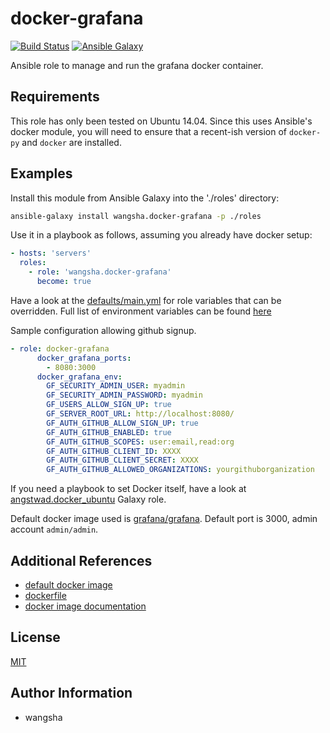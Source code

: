 docker-grafana
============

[![Build Status](https://travis-ci.org/wangsha/docker-grafana.svg?branch=master)](https://travis-ci.org/wangsha/docker-grafana)
[![Ansible Galaxy](https://img.shields.io/badge/AnsibleGalaxy-wangsha.docker--grafana-blue.svg)](https://galaxy.ansible.com/wangsha/docker-grafana/)

Ansible role to manage and run the grafana docker container.

Requirements
------------

This role has only been tested on Ubuntu 14.04. Since this uses Ansible's
docker module, you will need to ensure that a recent-ish version of `docker-py`
and `docker` are installed.

Examples
--------

Install this module from Ansible Galaxy into the './roles' directory:
```bash
ansible-galaxy install wangsha.docker-grafana -p ./roles
```

Use it in a playbook as follows, assuming you already have docker setup:
```yaml
- hosts: 'servers'
  roles:
    - role: 'wangsha.docker-grafana'
      become: true
```

Have a look at the [defaults/main.yml](defaults/main.yml) for role variables
that can be overridden. Full list of environment variables can be found [here](http://docs.grafana.org/installation/configuration/)

Sample configuration allowing github signup.
```yaml
- role: docker-grafana
      docker_grafana_ports:
        - 8080:3000
      docker_grafana_env:
        GF_SECURITY_ADMIN_USER: myadmin
        GF_SECURITY_ADMIN_PASSWORD: myadmin
        GF_USERS_ALLOW_SIGN_UP: true
        GF_SERVER_ROOT_URL: http://localhost:8080/
        GF_AUTH_GITHUB_ALLOW_SIGN_UP: true
        GF_AUTH_GITHUB_ENABLED: true
        GF_AUTH_GITHUB_SCOPES: user:email,read:org
        GF_AUTH_GITHUB_CLIENT_ID: XXXX
        GF_AUTH_GITHUB_CLIENT_SECRET: XXXX
        GF_AUTH_GITHUB_ALLOWED_ORGANIZATIONS: yourgithuborganization
```

If you need a playbook to set Docker itself, have a look at [angstwad.docker_ubuntu](https://github.com/angstwad/docker.ubuntu) Galaxy role.

Default docker image used is [grafana/grafana](https://hub.docker.com/r/grafana/grafana/). Default port is 3000, admin account `admin/admin`.


Additional References
---------------------
- [default docker image](https://hub.docker.com/r/grafana/grafana/)
- [dockerfile](https://github.com/grafana/grafana-docker)
- [docker image documentation](http://docs.grafana.org/installation/docker/)


License
-------

[MIT](LICENSE.txt)

Author Information
------------------

- wangsha
